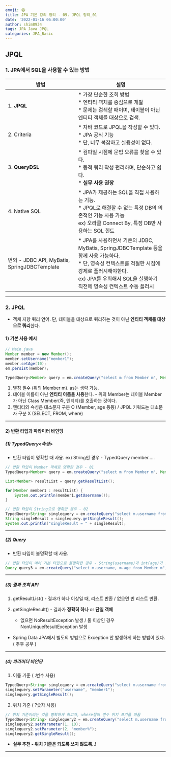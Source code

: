 ```yaml
---
emoji: 😄
title: JPA 기본 강의 정리 - 09. JPQL 정리_01
date: '2022-01-16 06:00:00'
author: shim8934
tags: JPA Java JPQL
categories: JPA_Basic
---
```

## JPQL

### 1. JPA에서 SQL을 사용할 수 있는 방법

| 방법                                         | 설명                                                         |
| -------------------------------------------- | ------------------------------------------------------------ |
| 1. **JPQL**                                  | * 가장 단순한 조회 방법<br />* 엔티티 객체를 중심으로 개발<br />* 문제는 검색할 때이며, 테이블이 아닌 엔티티 객체를 대상으로 검색. |
| 2. Criteria                                  | * 자바 코드로 JPQL을 작성할 수 있다.<br />* JPA 공식 기능<br />* 단, 너무 복잡하고 실용성이 없다. |
| 3. **QueryDSL**                              | * 컴파일 시점에 문법 오류를 찾을 수 있다.<br />* 동적 쿼리 작성 편리하며, 단순하고 쉽다.<br />* <b>실무 사용 권장</b> |
| 4. Native SQL                                | * JPA가 제공하는 SQL을 직접 사용하는 기능.<br />* JPQL로 해결할 수 없는 특정 DB의 의존적인 기능 사용 가능<br />  ex) 오라클 Connect By, 특정 DB만 사용하는 SQL 힌트 |
| 번외 - JDBC API, MyBatis, SpringJDBCTemplate | * JPA를 사용하면서 기존의 JDBC, MyBatis, SpringJDBCTemplate 등을 함께 사용 가능하다.<br />* 단, 영속성 컨텍스트를 적절한 시점에 강제로 플러시해야한다.<br />  ex) JPA를 우회해서 SQL을 실행하기 직전에 영속성 컨텍스트 수동 플러시 |

---

### 2. JPQL

* 객체 지향 쿼리 언어. 단, 테이블을 대상으로 쿼리하는 것이 아닌 **엔티티 객체를 대상으로 쿼리**한다.

#### 1) 기본 사용 예시

```java
// Main.java
Member member = new Member();
member.setUsername("member1");
member.setAge(10);
em.persist(member);

TypedQuery<Member> query = em.createQuery("select m from Member m", Member.class);
```

1. 별칭 필수 (위의 Member m). as는 생략 가능.
2. 테이블 이름이 아닌 **엔티티 이름을 사용**한다. - 위의 Member는 테이블 Member가 아닌 Class Member(즉, 엔티티)를 호출하는 것이다.
3. 엔티티와 속성은 대소문자 구분 O (Member, age 등등)  /  JPQL 키워드는 대소문자 구분 X (SELECT, FROM, where)

---

#### 2) 반환 타입과 파라미터 바인딩

##### (1) TypedQuery<속성>

* 반환 타입이 명확할 때 사용. ex) String인 경우 - TypedQuery<String> member.....

```java
// 반환 타입이 Member 객체로 명확한 경우 - 01
TypedQuery<Member> query = em.createQuery("select m from Member m", Member.class);

List<Member> resultList = query.getResultList();

for(Member member1 : resultList) {
    System.out.println(member1.getUsername());
}

// 반환 타입이 String으로 명확한 경우 - 02
TypedQuery<String> singlequery = em.createQuery("select m.username from Member m where m.username = 'kim'", String.class);
String singleResult = singlequery.getSingleResult();
System.out.println("singleResult = " + singleResult);

```

---

##### (2) Query

* 반환 타입이 불명확할 때 사용.

```java
// 반환 타입이 여러 기본 타입으로 불명확한 경우 - String(username)과 int(age)가 같이 반환되는 경우.
Query query3 = em.createQuery("select m.username, m.age from Member m", Member.class);
```

---

##### (3) 결과 조회 API

1) getResultList() - 결과가 하나 이상일 때, 리스트 반환  /  없으면 빈 리스트 반환.

2) getSingleResult() - 결과가 **정확히 하나** or **단일 객체**
   	* 없으면 NoResultException 발생  /  둘 이상인 경우 NonUniqueResultException 발생

* Spring Data JPA에서 별도의 방법으로 Exception 안 발생하게 하는 방법이 있다. ( 추후 공부 )

---

##### (4) 파라미터 바인딩

1. 이름 기준 ( :변수 사용)

```java
TypedQuery<String> singlequery = em.createQuery("select m.username from Member m where m.username = :username", String.class);
singlequery.setParameter("username", "member1");
singlequery.getSingleResult();
```

2. 위치 기준 ( ?숫자 사용)

```java
// 위치 기준이라는 것을 명확하게 하고자, where절의 변수 위치 표기를 바꿈
TypedQuery<String> singlequery2 = em.createQuery("select m.username from Member m where m.username = ?2 and m.age = ?1", String.class);
singlequery2.setParameter(1, 10);
singlequery2.setParameter(2, "member%");
singlequery2.getSingleResult();
```

* **실무 추천 - 위치 기준은 되도록 쓰지 않도록..!**

---

```toc

```